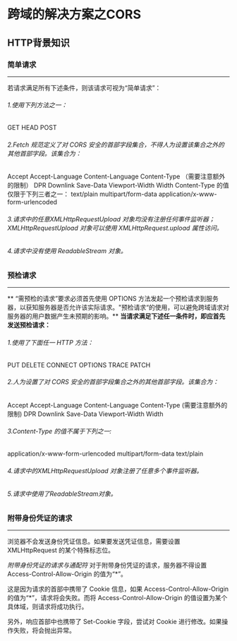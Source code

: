 # 跨域的解决方案之CORS
## HTTP背景知识
### 简单请求

------------


若请求满足所有下述条件，则该请求可视为“简单请求”：

###### 1.使用下列方法之一：
GET
HEAD
POST

###### 2.Fetch 规范定义了对 CORS 安全的首部字段集合，不得人为设置该集合之外的其他首部字段。该集合为：
Accept
Accept-Language
Content-Language
Content-Type （需要注意额外的限制）
DPR
Downlink
Save-Data
Viewport-Width
Width
Content-Type 的值仅限于下列三者之一：
text/plain
multipart/form-data
application/x-www-form-urlencoded
###### 3.请求中的任意XMLHttpRequestUpload 对象均没有注册任何事件监听器；XMLHttpRequestUpload 对象可以使用 XMLHttpRequest.upload 属性访问。

###### 4.请求中没有使用 ReadableStream 对象。
### 预检请求

------------


**     “需预检的请求”要求必须首先使用 OPTIONS   方法发起一个预检请求到服务器，以获知服务器是否允许该实际请求。"预检请求“的使用，可以避免跨域请求对服务器的用户数据产生未预期的影响。**
**当请求满足下述任一条件时，即应首先发送预检请求：**

######  1.使用了下面任一 HTTP 方法：
PUT
DELETE
CONNECT
OPTIONS
TRACE
PATCH
######  2.人为设置了对 CORS 安全的首部字段集合之外的其他首部字段。该集合为：
Accept
Accept-Language
Content-Language
Content-Type (需要注意额外的限制)
DPR
Downlink
Save-Data
Viewport-Width
Width
######  3.Content-Type 的值不属于下列之一:
application/x-www-form-urlencoded
multipart/form-data
text/plain
######  4.请求中的XMLHttpRequestUpload 对象注册了任意多个事件监听器。
######  5.请求中使用了ReadableStream对象。

### 附带身份凭证的请求

------------
浏览器不会发送身份凭证信息。如果要发送凭证信息，需要设置 XMLHttpRequest 的某个特殊标志位。

*附带身份凭证的请求与通配符*
对于附带身份凭证的请求，服务器不得设置 Access-Control-Allow-Origin 的值为“*”。

这是因为请求的首部中携带了 Cookie 信息，如果 Access-Control-Allow-Origin 的值为“*”，请求将会失败。而将 Access-Control-Allow-Origin 的值设置为某个具体域，则请求将成功执行。

另外，响应首部中也携带了 Set-Cookie 字段，尝试对 Cookie 进行修改。如果操作失败，将会抛出异常。




